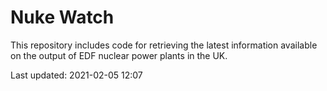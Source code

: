 # Nuke Watch

This repository includes code for retrieving the latest information available on the output of EDF nuclear power plants in the UK.

Last updated: 2021-02-05 12:07